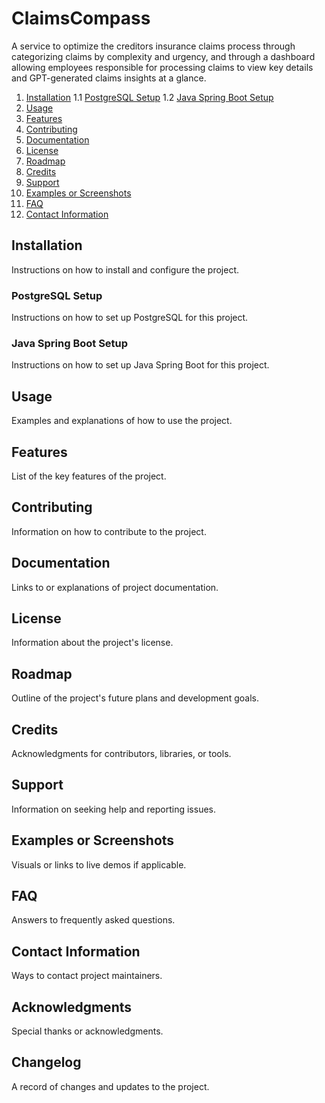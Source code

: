 # ClaimsCompass
A service to optimize the creditors insurance claims process through categorizing claims by complexity and urgency, and through a dashboard allowing employees responsible for processing claims to view key details and GPT-generated claims insights at a glance.

1. [Installation](#installation)
    1.1 [PostgreSQL Setup](#postgres-setup)
    1.2 [Java Spring Boot Setup](#spring-boot-setup)
2. [Usage](#usage)
3. [Features](#features)
4. [Contributing](#contributing)
5. [Documentation](#documentation)
6. [License](#license)
7. [Roadmap](#roadmap)
8. [Credits](#credits)
9. [Support](#support)
10. [Examples or Screenshots](#examples-or-screenshots)
11. [FAQ](#faq)
12. [Contact Information](#contact-information)

## Installation<a name="installation"></a>

Instructions on how to install and configure the project.

### PostgreSQL Setup<a name="postgres-setup"></a>

Instructions on how to set up PostgreSQL for this project.

### Java Spring Boot Setup<a name="spring-boot-setup"></a>

Instructions on how to set up Java Spring Boot for this project.

## Usage<a name="usage"></a>

Examples and explanations of how to use the project.

## Features<a name="features"></a>

List of the key features of the project.

## Contributing<a name="contributing"></a>

Information on how to contribute to the project.

## Documentation<a name="documentation"></a>

Links to or explanations of project documentation.

## License<a name="license"></a>

Information about the project's license.

## Roadmap<a name="roadmap"></a>

Outline of the project's future plans and development goals.

## Credits<a name="credits"></a>

Acknowledgments for contributors, libraries, or tools.

## Support<a name="support"></a>

Information on seeking help and reporting issues.

## Examples or Screenshots<a name="examples-or-screenshots"></a>

Visuals or links to live demos if applicable.

## FAQ<a name="faq"></a>

Answers to frequently asked questions.

## Contact Information<a name="contact-information"></a>

Ways to contact project maintainers.

## Acknowledgments<a name="acknowledgments"></a>

Special thanks or acknowledgments.

## Changelog<a name="changelog"></a>

A record of changes and updates to the project.
